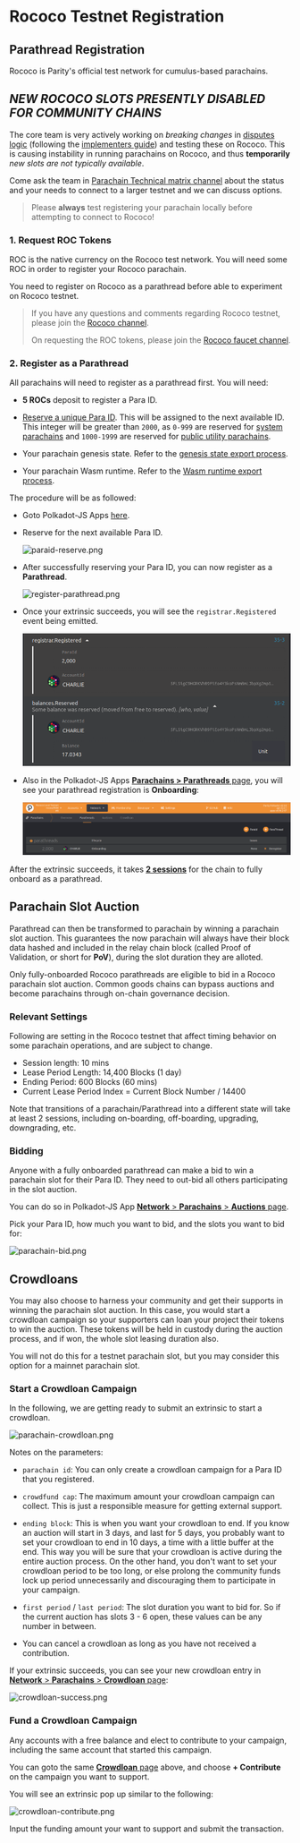 # Rococo Testnet Registration

## Parathread Registration

Rococo is Parity's official test network for cumulus-based parachains.

## _NEW ROCOCO SLOTS PRESENTLY DISABLED FOR COMMUNITY CHAINS_

The core team is very actively working on _breaking changes_ in [disputes
logic](https://github.com/paritytech/polkadot/blob/master/runtime/parachains/src/disputes.rs)
(following the [implementers
guide](https://github.com/paritytech/polkadot/blob/master/roadmap/implementers-guide/src/runtime/disputes.md))
and testing these on Rococo.
This is causing instability in running parachains on Rococo, and thus **temporarily** _new
slots are not typically available_.

Come ask the team in [Parachain Technical matrix
channel](https://matrix.to/#/#parachain-technical:matrix.parity.io) about the status and your needs
to connect to a larger testnet and we can discuss options.

> Please **always** test registering your parachain locally before attempting to connect to Rococo!

### 1. Request ROC Tokens

ROC is the native currency on the Rococo test network. You will need some ROC in order to
register your Rococo parachain.

You need to register on Rococo as a parathread before able to experiment on Rococo testnet.

> If you have any questions and comments regarding Rococo testnet, please join the
> [Rococo channel](https://matrix.to/#/#rococo:matrix.parity.io).
>
> On requesting the ROC tokens, please join the [Rococo faucet channel](https://matrix.to/#/#rococo-faucet:matrix.org).

### 2. Register as a Parathread

All parachains will need to register as a parathread first. You will need:

- **5 ROCs** deposit to register a Para ID.

- [Reserve a unique Para ID](en/2-relay-chain/2-reserve). This will be assigned to the next
  available ID. This integer will be greater than `2000`, as `0-999` are reserved for
  [system parachains](https://wiki.polkadot.network/docs/learn-common-goods#system-level-chains)
  and `1000-1999` are reserved for [public utility parachains](https://wiki.polkadot.network/docs/learn-common-goods#public-utility-chains).

- Your parachain genesis state. Refer to the
  [genesis state export process](en/3-parachains/1-launch.md#generate-parachain-genesis-state).

- Your parachain Wasm runtime. Refer to the
  [Wasm runtime export process](en/3-parachains/1-launch.md#obtain-wasm-runtime-validation-function).

The procedure will be as followed:

- Goto Polkadot-JS Apps [here](https://polkadot.js.org/apps/?rpc=wss%3A%2F%2Frococo-rpc.polkadot.io#/parachains/parathreads).

- Reserve for the next available Para ID.

  ![paraid-reserve.png](../../assets/img/paraid-reserve.png)

- After successfully reserving your Para ID, you can now register as a **Parathread**.

  ![register-parathread.png](../../assets/img/register-parathread.png)

- Once your extrinsic succeeds, you will see the `registrar.Registered` event being emitted.

  ![parathread-register-success.png](../../assets/img/parathread-register-success.png)

- Also in the Polkadot-JS Apps [**Parachains > Parathreads** page](https://polkadot.js.org/apps/#/parachains/parathreads),
  you will see your parathread registration is **Onboarding**:

  ![parathread-onboarding.png](../../assets/img/parathread-onboarding.png)

After the extrinsic succeeds, it takes [**2 sessions**](#relevant-settings) for the chain to
fully onboard as a parathread.

## Parachain Slot Auction

Parathread can then be transformed to parachain by winning a parachain slot auction. This guarantees
the now parachain will always have their block data hashed and included in the relay chain block
(called Proof of Validation, or short for **PoV**), during the slot duration they are alloted.

Only fully-onboarded Rococo parathreads are eligible to bid in a Rococo parachain slot auction. Common
goods chains can bypass auctions and become parachains through on-chain governance decision.

### Relevant Settings

Following are setting in the Rococo testnet that affect timing behavior on some parachain operations,
and are subject to change.

- Session length: 10 mins
- Lease Period Length: 14,400 Blocks (1 day)
- Ending Period: 600 Blocks (60 mins)
- Current Lease Period Index = Current Block Number / 14400

Note that transitions of a parachain/Parathread into a different state will take at least 2 sessions,
including on-boarding, off-boarding, upgrading, downgrading, etc.

### Bidding

Anyone with a fully onboarded parathread can make a bid to win a parachain slot for their Para ID.
They need to out-bid all others participating in the slot auction.

You can do so in Polkadot-JS App [**Network** > **Parachains** > **Auctions** page](https://polkadot.js.org/apps/?rpc=wss%3A%2F%2Frococo-rpc.polkadot.io#/parachains/auctions).

Pick your Para ID, how much you want to bid, and the slots you want to bid for:

![parachain-bid.png](../../assets/img/parachain-bid.png)

## Crowdloans

You may also choose to harness your community and get their supports in winning the parachain
slot auction. In this case, you would start a crowdloan campaign so your supporters can
loan your project their tokens to win the auction. These tokens will be held in custody during the
auction process, and if won, the whole slot leasing duration also.

You will not do this for a testnet parachain slot, but you may consider this option for a mainnet
parachain slot.

### Start a Crowdloan Campaign

In the following, we are getting ready to submit an extrinsic to start a crowdloan.

![parachain-crowdloan.png](../../assets/img/parachain-crowdloan.png)

Notes on the parameters:

- `parachain id`: You can only create a crowdloan campaign for a Para ID that you registered.

- `crowdfund cap`: The maximum amount your crowdloan campaign can collect. This is just a responsible
  measure for getting external support.

- `ending block`: This is when you want your crowdloan to end. If you know an auction will start in
  3 days, and last for 5 days, you probably want to set your crowdloan to end in 10 days, a time with
  a little buffer at the end. This way you will be sure that your crowdloan is active during the
  entire auction process. On the other hand, you don't want to set your crowdloan period to be too
  long, or else prolong the community funds lock up period unnecessarily and discouraging them to
  participate in your campaign.

- `first period` / `last period`: The slot duration you want to bid for. So if the current auction
  has slots 3 - 6 open, these values can be any number in between.

- You can cancel a crowdloan as long as you have not received a contribution.

If your extrinsic succeeds, you can see your new crowdloan entry in
[**Network** > **Parachains** > **Crowdloan** page](https://polkadot.js.org/apps/#/parachains/crowdloan):

![crowdloan-success.png](../../assets/img/crowdloan-success.png)

### Fund a Crowdloan Campaign

Any accounts with a free balance and elect to contribute to your campaign, including the
same account that started this campaign.

You can goto the same [**Crowdloan** page](https://polkadot.js.org/apps/#/parachains/crowdloan) above, and choose **+ Contribute** on the campaign you want to support.

You will see an extrinsic pop up similar to the following:

![crowdloan-contribute.png](../../assets/img/crowdloan-contribute.png)

Input the funding amount your want to support and submit the transaction.
